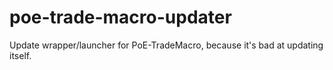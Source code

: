 # poe-trade-macro-updater
Update wrapper/launcher for PoE-TradeMacro, because it's bad at updating itself.
